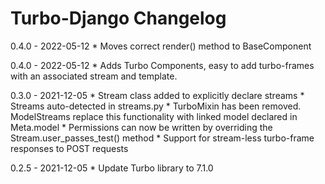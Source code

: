 # Turbo-Django Changelog

0.4.0 - 2022-05-12
    * Moves correct render() method to BaseComponent

0.4.0 - 2022-05-12
    * Adds Turbo Components, easy to add turbo-frames with an associated stream and template.

0.3.0 - 2021-12-05
    * Stream class added to explicitly declare streams
    * Streams auto-detected in streams.py
    * TurboMixin has been removed. ModelStreams replace this functionality with linked model declared in Meta.model
    * Permissions can now be written by overriding the Stream.user_passes_test() method
    * Support for stream-less turbo-frame responses to POST requests

0.2.5 - 2021-12-05
    * Update Turbo library to 7.1.0

